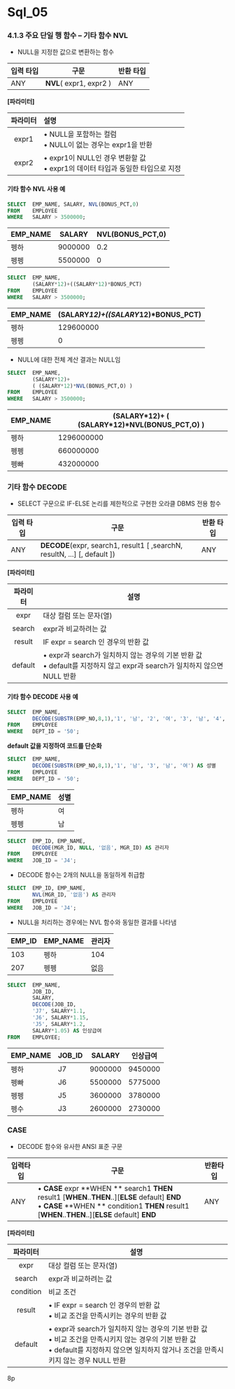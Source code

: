 # Sql_05

### 4.1.3 주요 단일 행 함수 – 기타 함수 NVL

- NULL을 지정한 값으로 변환하는 함수

| 입력 타입 | 구문                    | 반환 타입 |
| --------- | ----------------------- | --------- |
| ANY       | **NVL**( expr1, expr2 ) | ANY       |

**[파라미터]**

| 파라미터 | 설명                                                         |
| :------: | :----------------------------------------------------------- |
|  expr1   | • NULL을 포함하는 컬럼<br/>• NULL이 없는 경우는 expr1을 반환 |
|  expr2   | • expr1이 NULL인 경우 변환할 값<br/>• expr1의 데이터 타입과 동일한 타입으로 지정 |

#### 기타 함수 NVL 사용 예

```sql
SELECT 	EMP_NAME, SALARY, NVL(BONUS_PCT,0)
FROM 	EMPLOYEE
WHERE 	SALARY > 3500000;
```

| EMP_NAME | SALARY  | NVL(BONUS_PCT,0) |
| -------- | ------- | ---------------- |
| 펭하     | 9000000 | 0.2              |
| 펭펭     | 5500000 | 0                |

```sql
SELECT 	EMP_NAME,
		(SALARY*12)+((SALARY*12)*BONUS_PCT)
FROM 	EMPLOYEE
WHERE 	SALARY > 3500000;
```

| EMP_NAME | (SALARY*12)+((SALARY*12)*BONUS_PCT) |
| -------- | ----------------------------------- |
| 펭하     | 129600000                           |
| 펭펭     | 0                                   |

- NULL에 대한 전체 계산 결과는 NULL임

```sql
SELECT 	EMP_NAME,
		(SALARY*12)+
		( (SALARY*12)*NVL(BONUS_PCT,O) )
FROM 	EMPLOYEE
WHERE 	SALARY > 3500000;
```

| EMP_NAME | (SALARY\*12)+ ( (SALARY\*12)\*NVL(BONUS_PCT,O) ) |
| -------- | ------------------------------------------------ |
| 펭하     | 1296000000                                       |
| 펭펭     | 660000000                                        |
| 펭빠     | 432000000                                        |

### 기타 함수 DECODE

- SELECT 구문으로 IF-ELSE 논리를 제한적으로 구현한 오라클 DBMS 전용 함수

| 입력 타입 | 구문                                                         | 반환 타입 |
| --------- | ------------------------------------------------------------ | --------- |
| ANY       | **DECODE**(expr, search1, result1 [ ,searchN, resultN, ...] [, default ]) | ANY       |

**[파라미터]**

| 파라미터 | 설명                                                         |
| :------: | ------------------------------------------------------------ |
|   expr   | 대상 컬럼 또는 문자(열)                                      |
|  search  | expr과 비교하려는 값                                         |
|  result  | IF expr = search 인 경우의 반환 값                           |
| default  | • expr과 search가 일치하지 않는 경우의 기본 반환 값<br/>• default를 지정하지 않고 expr과 search가 일치하지 않으면 NULL 반환 |

#### 기타 함수 DECODE 사용 예

```sql
SELECT 	EMP_NAME,
		DECODE(SUBSTR(EMP_NO,8,1),'1', '남', '2', '여', '3', '남', '4', '여') AS 성별
FROM 	EMPLOYEE
WHERE 	DEPT_ID = '50';
```

**default 값을 지정하여 코드를 단순화**

```sql
SELECT 	EMP_NAME,
		DECODE(SUBSTR(EMP_NO,8,1),'1', '남', '3', '남', '여') AS 성별
FROM 	EMPLOYEE
WHERE 	DEPT_ID = '50';
```

| EMP_NAME | 성별 |
| -------- | ---- |
| 펭하     | 여   |
| 펭펭     | 남   |

```sql
SELECT 	EMP_ID, EMP_NAME,
		DECODE(MGR_ID, NULL, '없음', MGR_ID) AS 관리자
FROM 	EMPLOYEE
WHERE 	JOB_ID = 'J4';
```

- DECODE 함수는 2개의 NULL을 동일하게 취급함

```sql
SELECT 	EMP_ID, EMP_NAME,
		NVL(MGR_ID, '없음') AS 관리자
FROM 	EMPLOYEE
WHERE 	JOB_ID = 'J4';
```

- NULL을 처리하는 경우에는 NVL 함수와 동일한 결과를 나타냄

| EMP_ID | EMP_NAME | 관리자 |
| ------ | -------- | ------ |
| 103    | 펭하     | 104    |
| 207    | 펭펭     | 없음   |

```sql
SELECT 	EMP_NAME,
		JOB_ID,
		SALARY,
		DECODE(JOB_ID,
		'J7', SALARY*1.1,
		'J6', SALARY*1.15,
		'J5', SALARY*1.2,
		SALARY*1.05) AS 인상급여
FROM 	EMPLOYEE;
```

| EMP_NAME | JOB_ID | SALARY  | 인상급여 |
| -------- | ------ | ------- | -------- |
| 펭하     | J7     | 9000000 | 9450000  |
| 펭빠     | J6     | 5500000 | 5775000  |
| 펭펭     | J5     | 3600000 | 3780000  |
| 펭수     | J3     | 2600000 | 2730000  |

### CASE

- DECODE 함수와 유사한 ANSI 표준 구문

| 입력타입 | 구문                                                         | 반환타입 |
| -------- | ------------------------------------------------------------ | -------- |
| ANY      | • **CASE**  expr **WHEN ** search1 **THEN** result1 [**WHEN**\..**THEN**\..]\[**ELSE** default] **END**<br/>• **CASE**  **WHEN ** condition1 **THEN** result1 [**WHEN**\..**THEN**\..]\[**ELSE** default] **END** | ANY      |

**[파라미터]**

| 파라미터  | 설명                                                         |
| :-------: | ------------------------------------------------------------ |
|   expr    | 대상 컬럼 또는 문자(열)                                      |
|  search   | expr과 비교하려는 값                                         |
| condition | 비교 조건                                                    |
|  result   | • IF expr = search 인 경우의 반환 값<br/>• 비교 조건을 만족시키는 경우의 반환 값 |
|  default  | • expr과 search가 일치하지 않는 경우의 기본 반환 값<br/>• 비교 조건을 만족시키지 않는 경우의 기본 반환 값<br/>• default를 지정하지 않으면 일치하지 않거나 조건을 만족시키지 않는 경우 NULL 반환 |

8p